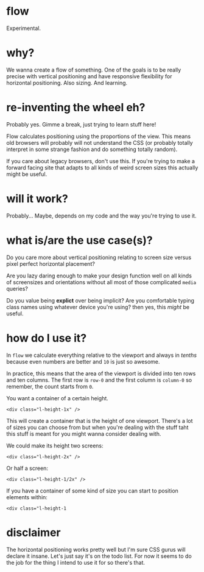 # flow
Experimental.

# why?
We wanna create a flow of something. One of the goals is to 
be really precise with vertical positioning and have responsive 
flexibility for horizontal positioning. Also sizing. And learning.

# re-inventing the wheel eh?
Probably yes. Gimme a break, just trying to learn stuff here!

Flow calculates positioning using the proportions of the view. This 
means old browsers will probably will not understand the CSS (or probably 
totally interpret in some strange fashion and do something totally
random).

If you care about legacy browsers, don't use this. If you're trying to 
make a forward facing site that adapts to all kinds of weird screen
sizes this actually might be useful.

# will it work?
Probably... Maybe, depends on my code and the way you're trying to use it.

# what is/are the use case(s)?
Do you care more about vertical positioning relating to screen size 
versus pixel perfect horizontal placement? 

Are you <rem>lazy</reM> daring enough to make your design function 
well on all kinds of screensizes and orientations without 
<rem>all</rem> most of those complicated `media` queries? 

Do you value being **explict** over being implicit? Are you comfortable
typing class names using whatever device you're using? then yes,
this *might* be useful.

# how do I use it?
In `flow` we calculate everything relative to the viewport and always 
in *tenths* because even numbers are better and `10` is just so awesome.

In practice, this means that the area of the viewport is divided into
ten rows and ten columns. The first row is `row-0` and the first column is
`column-0` so remember, the count starts from `0`.

You want a container of a certain height.
```
<div class="l-height-1x" />
```
This will create a container that is the height of one viewport. There's 
a lot of sizes you can choose from but when you're dealing with the stuff
taht this stuff is meant for you might wanna consider dealing with.

We could make its height two screens:
```
<div class="l-height-2x" />
```

Or half a screen:
```
<div class="l-height-1/2x" />
```

If you have a container of some kind of size you can start to position 
elements within:
```
<div class="l-height-1
```



# disclaimer
The horizontal positioning works pretty well but I'm sure CSS gurus
will declare it insane. Let's just say it's on the todo list. For now
it seems to do the job for the thing I intend to use it for so there's
that.